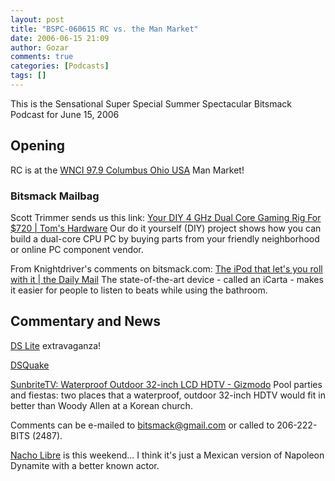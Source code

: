 ```yaml
---
layout: post
title: "BSPC-060615 RC vs. the Man Market"
date: 2006-06-15 21:09
author: Gozar
comments: true
categories: [Podcasts]
tags: []
---
```

This is the Sensational Super Special Summer Spectacular Bitsmack Podcast for June 15, 2006
<h2>Opening</h2>
RC is at the <a class="external text" title="http://www.wnci.com/pages/zoo/manmarket/" rel="nofollow" href="http://www.wnci.com/pages/zoo/manmarket/">WNCI 97.9 Columbus Ohio USA</a> Man Market!

<a name="Bitsmack_Mailbag"></a>
<h3>Bitsmack Mailbag</h3>
Scott Trimmer sends us this link: <a class="external text" title="http://www.tomshardware.com/2006/06/12/your diy gaming rig for 720/" rel="nofollow" href="http://www.tomshardware.com/2006/06/12/your_diy_gaming_rig_for_720/">Your DIY 4 GHz Dual Core Gaming Rig For $720 | Tom's Hardware</a> Our do it yourself (DIY) project shows how you can build a dual-core CPU PC by buying parts from your friendly neighborhood or online PC component vendor.

From Knightdriver's comments on bitsmack.com: <a class="external text" title="http://www.dailymail.co.uk/pages/live/articles/news/news.html?in article id=390737&in page id=1770" rel="nofollow" href="http://www.dailymail.co.uk/pages/live/articles/news/news.html?in_article_id=390737&in_page_id=1770">The iPod that let's you roll with it | the Daily Mail</a> The state-of-the-art device - called an iCarta - makes it easier for people to listen to beats while using the bathroom.
<h2>Commentary and News</h2>
<a class="external text" title="http://www.nintendo.com/channel/ds" rel="nofollow" href="http://www.nintendo.com/channel/ds">DS Lite</a> extravaganza!

<a class="external text" title="http://dsquake.blogspot.com/" rel="nofollow" href="http://dsquake.blogspot.com/">DSQuake</a>

<a class="external text" title="http://gizmodo.com/gadgets/home-entertainment/sunbritetv-waterproof-outdoor-32inch-lcd-hdtv-180437.php" rel="nofollow" href="http://gizmodo.com/gadgets/home-entertainment/sunbritetv-waterproof-outdoor-32inch-lcd-hdtv-180437.php">SunbriteTV: Waterproof Outdoor 32-inch LCD HDTV - Gizmodo</a> Pool parties and fiestas: two places that a waterproof, outdoor 32-inch HDTV would fit in better than Woody Allen at a Korean church.

Comments can be e-mailed to bitsmack@gmail.com or called to 206-222-BITS (2487).

<a class="external text" title="http://www.nacholibre.com/" rel="nofollow" href="http://www.nacholibre.com/">Nacho Libre</a>  is this weekend... I think it's just a Mexican version of Napoleon Dynamite with a better known actor.
